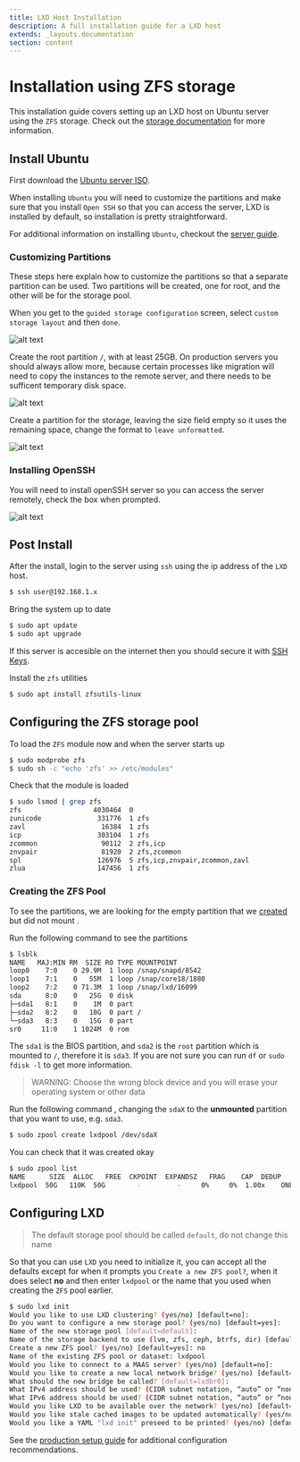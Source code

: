 ```yaml
---
title: LXD Host Installation
description: A full installation guide for a LXD host
extends: _layouts.documentation
section: content
---
```


# Installation using ZFS storage

This installation guide covers setting up an LXD host on Ubuntu server using the `ZFS` storage. Check out the [storage documentation](https://lxd.readthedocs.io/en/stable-4.0/storage/) for more information.

## Install Ubuntu

First download the [Ubuntu server ISO](https://ubuntu.com/download/server).

When installing `Ubuntu` you will need to customize the partitions and make sure that you install `Open SSH` so that you can access the server, LXD is installed by default, so installation is pretty straightforward.

For additional information on installing `Ubuntu`, checkout the [server guide](https://ubuntu.com/server/docs/installation).

### Customizing Partitions

These steps here explain how to customize the partitions so that a separate partition can be used. Two partitions will be created, one for root, and the other will be for the storage pool.

When you get to the `guided storage configuration` screen, select `custom storage layout` and then `done`.

![alt text](/assets/img/ubuntu/custom-storage.png "Custom Storage")

Create the root partition `/`, with at least 25GB. On production servers you should always allow more, because certain processes like migration will need to copy the instances to the remote server, and there needs to be sufficent temporary disk space.

![alt text](/assets/img/ubuntu/create-root-partition.png "Create root partition")

Create a partition for the storage, leaving the size field empty so it uses the remaining space, change the format to `leave unformatted`.

![alt text](/assets/img/ubuntu/create-storage-partition.png "Create storage partition")

### Installing OpenSSH

You will need to install openSSH server so you can access the server remotely, check the box when prompted.

![alt text](/assets/img/ubuntu/ubuntu-install-openssh.png "Install OpenSSH")

## Post Install

After the install, login to the server using `ssh` using the ip address of the `LXD` host.

```bash
$ ssh user@192.168.1.x
```

Bring the system up to date

```bash
$ sudo apt update
$ sudo apt upgrade
```

If this server is accesible on the internet then you should secure it with [SSH Keys](/docs/lxd/set-up-ssh-keys).

Install the `zfs` utilities

```bash
$ sudo apt install zfsutils-linux
```

## Configuring the ZFS storage pool

To load the `ZFS` module now and when the server starts up

```bash
$ sudo modprobe zfs
$ sudo sh -c "echo 'zfs' >> /etc/modules"
```

Check that the module is loaded

```bash
$ sudo lsmod | grep zfs
zfs                  4030464  0
zunicode              331776  1 zfs
zavl                   16384  1 zfs
icp                   303104  1 zfs
zcommon                90112  2 zfs,icp
znvpair                81920  2 zfs,zcommon
spl                   126976  5 zfs,icp,znvpair,zcommon,zavl
zlua                  147456  1 zfs
```

### Creating the ZFS Pool

To see the partitions, we are looking for the empty partition that we [created](/assets/img/ubuntu-install.md) but did not mount .

Run the following command to see the partitions

```bash
$ lsblk
NAME   MAJ:MIN RM  SIZE RO TYPE MOUNTPOINT
loop0    7:0    0 29.9M  1 loop /snap/snapd/8542
loop1    7:1    0   55M  1 loop /snap/core18/1880
loop2    7:2    0 71.3M  1 loop /snap/lxd/16099
sda      8:0    0   25G  0 disk
├─sda1   8:1    0    1M  0 part
├─sda2   8:2    0   10G  0 part /
└─sda3   8:3    0   15G  0 part
sr0     11:0    1 1024M  0 rom
```

The `sda1` is the BIOS partition, and `sda2` is the `root` partition which is mounted to `/`, therefore it is `sda3`. If you are not sure you can run `df` or `sudo fdisk -l` to get more information.

> WARNING: Choose the wrong block device and you will erase your operating system or other data

Run the following command , changing the `sdaX` to the **unmounted** partition that you want to use, e.g. `sda3`.

```bash
$ sudo zpool create lxdpool /dev/sdaX
```

You can check that it was created okay

```bash
$ sudo zpool list
NAME      SIZE  ALLOC   FREE  CKPOINT  EXPANDSZ   FRAG    CAP  DEDUP    HEALTH  ALTROOT
lxdpool  50G   110K  50G        -         -     0%     0%  1.00x    ONLINE  -
```

## Configuring LXD

> The default storage pool should be called `default`, do not change this name

So that you can use `LXD` you need to initialize it, you can accept all the defaults except for when it prompts you `Create a new ZFS pool?`, when it does select **no** and then enter `lxdpool` or the name that you used when creating the `ZFS` pool earlier.

```bash
$ sudo lxd init
Would you like to use LXD clustering? (yes/no) [default=no]:
Do you want to configure a new storage pool? (yes/no) [default=yes]:
Name of the new storage pool [default=default]:
Name of the storage backend to use (lvm, zfs, ceph, btrfs, dir) [default=zfs]:
Create a new ZFS pool? (yes/no) [default=yes]: no
Name of the existing ZFS pool or dataset: lxdpool
Would you like to connect to a MAAS server? (yes/no) [default=no]:
Would you like to create a new local network bridge? (yes/no) [default=yes]:
What should the new bridge be called? [default=lxdbr0]:
What IPv4 address should be used? (CIDR subnet notation, “auto” or “none”) [default=auto]:
What IPv6 address should be used? (CIDR subnet notation, “auto” or “none”) [default=auto]:
Would you like LXD to be available over the network? (yes/no) [default=no]:
Would you like stale cached images to be updated automatically? (yes/no) [default=yes]
Would you like a YAML "lxd init" preseed to be printed? (yes/no) [default=no]:
```

See the [production setup guide](/docs/lxd/production-setup) for additional configuration recommendations.
